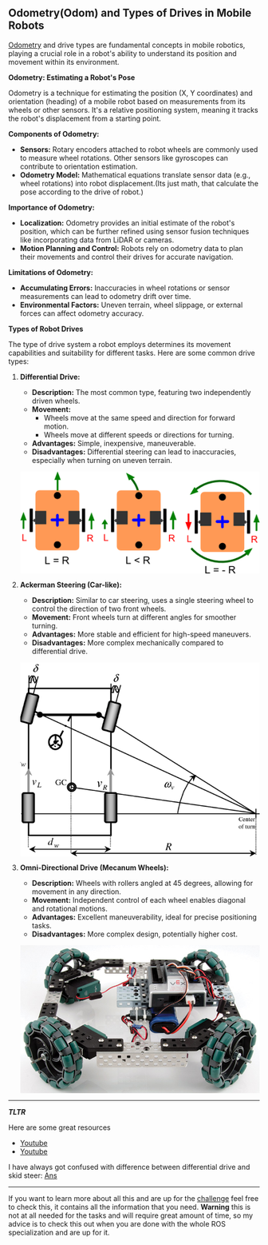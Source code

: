 
## Odometry(Odom) and Types of Drives in Mobile Robots


[Odometry](http://docs.ros.org/en/noetic/api/nav_msgs/html/msg/Odometry.html) and drive types are fundamental concepts in mobile robotics, playing a crucial role in a robot's ability to understand its position and movement within its environment.

**Odometry: Estimating a Robot's Pose**

Odometry is a technique for estimating the position (X, Y coordinates) and orientation (heading) of a mobile robot based on measurements from its wheels or other sensors. It's a relative positioning system, meaning it tracks the robot's displacement from a starting point.

**Components of Odometry:**

- **Sensors:** Rotary encoders attached to robot wheels are commonly used to measure wheel rotations. Other sensors like gyroscopes can contribute to orientation estimation.
- **Odometry Model:** Mathematical equations translate sensor data (e.g., wheel rotations) into robot displacement.(Its just math, that calculate the pose according to the drive of robot.)

**Importance of Odometry:**

- **Localization:** Odometry provides an initial estimate of the robot's position, which can be further refined using sensor fusion techniques like incorporating data from LiDAR or cameras.
- **Motion Planning and Control:** Robots rely on odometry data to plan their movements and control their drives for accurate navigation.

**Limitations of Odometry:**

- **Accumulating Errors:** Inaccuracies in wheel rotations or sensor measurements can lead to odometry drift over time.
- **Environmental Factors:** Uneven terrain, wheel slippage, or external forces can affect odometry accuracy.




**Types of Robot Drives**

The type of drive system a robot employs determines its movement capabilities and suitability for different tasks. Here are some common drive types:

1. **Differential Drive:**

   - **Description:** The most common type, featuring two independently driven wheels.
   - **Movement:**
      - Wheels move at the same speed and direction for forward motion.
      - Wheels move at different speeds or directions for turning.
   - **Advantages:** Simple, inexpensive, maneuverable.
   - **Disadvantages:** Differential steering can lead to inaccuracies, especially when turning on uneven terrain.
    <p align="center">
        <img src="media/diffdrive.png" alt="Image" style="display: block; margin: 0 auto;">
    </p>

1. **Ackerman Steering (Car-like):**

   - **Description:** Similar to car steering, uses a single steering wheel to control the direction of two front wheels.
   - **Movement:** Front wheels turn at different angles for smoother turning.
   - **Advantages:** More stable and efficient for high-speed maneuvers.
   - **Disadvantages:** More complex mechanically compared to differential drive.
    <p align="center">
        <img src="media/Ackerman.png" alt="Image" style="display: block; margin: 0 auto;">
    </p>



2. **Omni-Directional Drive (Mecanum Wheels):**

   - **Description:** Wheels with rollers angled at 45 degrees, allowing for movement in any direction.
   - **Movement:** Independent control of each wheel enables diagonal and rotational motions.
   - **Advantages:** Excellent maneuverability, ideal for precise positioning tasks.
   - **Disadvantages:** More complex design, potentially higher cost.

    <p align="center">
        <img src="media/holonomic.jpg" alt="Image" style="display: block; margin: 0 auto;">
    </p>




---
***TLTR***

Here are some great resources 

- [Youtube](https://www.youtube.com/watch?v=LrsTBWf6Wsc)
- [Youtube](https://www.youtube.com/watch?v=VLwCGTQmo9Q)


I have always got confused with difference between differential drive and skid steer: [Ans](https://www.reddit.com/r/robotics/comments/181uhqo/differential_steering_vs_skid_steering/)

--- 

If you want to learn more about all this and are up for the [challenge](https://www.cs.cmu.edu/~rasc/Download/AMRobots3.pdf) feel free to check this, it contains all the information that you need. **Warning** this is not at all needed for the tasks and will require great amount of time, so my advice is to check this out when you are done with the whole ROS specialization and are up for it.